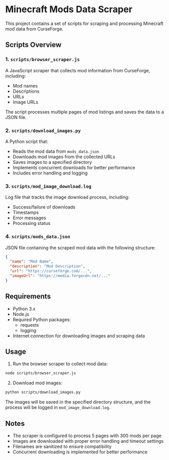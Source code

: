 # Minecraft Mods Data Scraper

This project contains a set of scripts for scraping and processing Minecraft mod data from CurseForge.

## Scripts Overview

### 1. `scripts/browser_scraper.js`
A JavaScript scraper that collects mod information from CurseForge, including:
- Mod names
- Descriptions
- URLs
- Image URLs

The script processes multiple pages of mod listings and saves the data to a JSON file.

### 2. `scripts/download_images.py`
A Python script that:
- Reads the mod data from `mods_data.json`
- Downloads mod images from the collected URLs
- Saves images to a specified directory
- Implements concurrent downloads for better performance
- Includes error handling and logging

### 3. `scripts/mod_image_download.log`
Log file that tracks the image download process, including:
- Success/failure of downloads
- Timestamps
- Error messages
- Processing status

### 4. `scripts/mods_data.json`
JSON file containing the scraped mod data with the following structure:
```json
{
  "name": "Mod Name",
  "description": "Mod Description",
  "url": "https://curseforge.com/...",
  "imageUrl": "https://media.forgecdn.net/..."
}
```

## Requirements

- Python 3.x
- Node.js
- Required Python packages:
  - requests
  - logging
- Internet connection for downloading images and scraping data

## Usage

1. Run the browser scraper to collect mod data:
```bash
node scripts/browser_scraper.js
```

2. Download mod images:
```bash
python scripts/download_images.py
```

The images will be saved in the specified directory structure, and the process will be logged in `mod_image_download.log`.

## Notes

- The scraper is configured to process 5 pages with 300 mods per page
- Images are downloaded with proper error handling and timeout settings
- Filenames are sanitized to ensure compatibility
- Concurrent downloading is implemented for better performance
